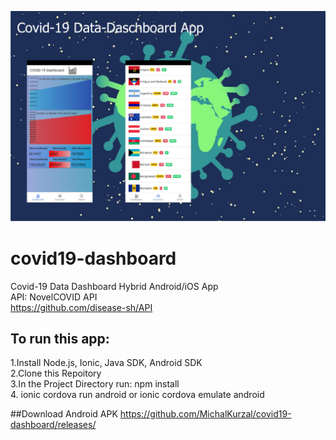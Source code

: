 ![Alt text](https://github.com/MichalKurzal/covid19-dashboard/blob/master/src/assets/covid19_git.jpg)
# covid19-dashboard
Covid-19 Data Dashboard Hybrid Android/iOS App  
API: NovelCOVID API  
https://github.com/disease-sh/API      
## To run this app:  
  
1.Install Node.js, Ionic, Java SDK, Android SDK  
2.Clone this Repoitory  
3.In the Project Directory run: npm install  
4. ionic cordova run android or ionic cordova emulate android  

##Download Android APK
https://github.com/MichalKurzal/covid19-dashboard/releases/
